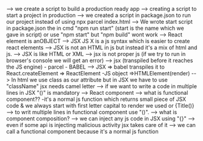 --> we create a script to build a production ready app
--> creating a script to start a project in production
--> we created a script in package.json to run our project instead of using npx parcel index.html
--> We wrote start script in package.json the in cmd "npm run start" (start is the name which we gave in
script) or use "npm start" but "npm build" wont work
--> React element is anOBJECT
--> JSX JS X is a js syntax which is easier to create react elements
--> JSX is not an HTML in js but instead it's a mix of html and js.
--> JSX is like HTML or XML
--> jsx is not proper js (if we try to run in browser's console we will get an error)
--> jsx (transpiled before it reaches the JS engine) - parcel - BABEL
--> JSX => babel transpiles it to React.createElement => ReactElement -JS object =>HTMLElement(render)
--> In html we use class as our attribute but in JSX we have to use "className" jsx
needs camel letter
--> if we want to write a code in multiple lines in JSX "()" is mandatory
--> React component
--> what is functional component?? -it's a normal js function which returns small piece of JSX code & we always start with first letter capital to render we used <Title /> or <Title></Title> or {Title()}
--> to writ multiple lines in functional component use "()".
--> what is component composition?
--> we can inject any js code in JSX using "{}"
--> even if some api is injecting malicious activity jsx takes care of it
--> we can call a functional component because it's a normal js function
